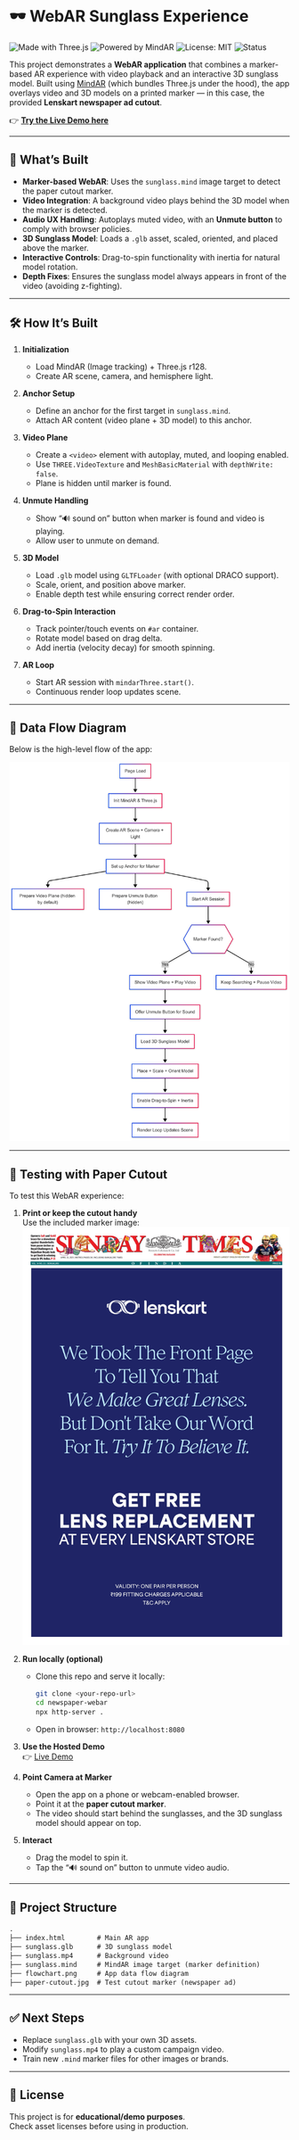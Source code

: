 # 🕶️ WebAR Sunglass Experience

![Made with Three.js](https://img.shields.io/badge/Made%20with-Three.js-000000?logo=three.js&logoColor=white)
![Powered by MindAR](https://img.shields.io/badge/Powered%20by-MindAR-blueviolet)
![License: MIT](https://img.shields.io/badge/License-MIT-green)
![Status](https://img.shields.io/badge/Status-Demo-orange)

This project demonstrates a **WebAR application** that combines a marker-based AR experience with video playback and an interactive 3D sunglass model. Built using [MindAR](https://hiukim.github.io/mind-ar-js-doc/) (which bundles Three.js under the hood), the app overlays video and 3D models on a printed marker — in this case, the provided **Lenskart newspaper ad cutout**.

👉 **[Try the Live Demo here](https://roshit-omanakuttan.github.io/newspaper-webar/)**  

---

## 🚀 What’s Built

- **Marker-based WebAR**: Uses the `sunglass.mind` image target to detect the paper cutout marker.  
- **Video Integration**: A background video plays behind the 3D model when the marker is detected.  
- **Audio UX Handling**: Autoplays muted video, with an **Unmute button** to comply with browser policies.  
- **3D Sunglass Model**: Loads a `.glb` asset, scaled, oriented, and placed above the marker.  
- **Interactive Controls**: Drag-to-spin functionality with inertia for natural model rotation.  
- **Depth Fixes**: Ensures the sunglass model always appears in front of the video (avoiding z-fighting).  

---

## 🛠️ How It’s Built

1. **Initialization**
   - Load MindAR (Image tracking) + Three.js r128.
   - Create AR scene, camera, and hemisphere light.

2. **Anchor Setup**
   - Define an anchor for the first target in `sunglass.mind`.
   - Attach AR content (video plane + 3D model) to this anchor.

3. **Video Plane**
   - Create a `<video>` element with autoplay, muted, and looping enabled.
   - Use `THREE.VideoTexture` and `MeshBasicMaterial` with `depthWrite: false`.
   - Plane is hidden until marker is found.

4. **Unmute Handling**
   - Show “🔊 sound on” button when marker is found and video is playing.
   - Allow user to unmute on demand.

5. **3D Model**
   - Load `.glb` model using `GLTFLoader` (with optional DRACO support).
   - Scale, orient, and position above marker.
   - Enable depth test while ensuring correct render order.

6. **Drag-to-Spin Interaction**
   - Track pointer/touch events on `#ar` container.
   - Rotate model based on drag delta.
   - Add inertia (velocity decay) for smooth spinning.

7. **AR Loop**
   - Start AR session with `mindarThree.start()`.
   - Continuous render loop updates scene.

---

## 🔄 Data Flow Diagram

Below is the high-level flow of the app:

![Data Flow Diagram](./flowchart.png)

---

## 📰 Testing with Paper Cutout

To test this WebAR experience:

1. **Print or keep the cutout handy**  
   Use the included marker image:  
   ![Paper Cutout Marker](./paper-cutout.jpg)

2. **Run locally (optional)**  
   - Clone this repo and serve it locally:
     ```bash
     git clone <your-repo-url>
     cd newspaper-webar
     npx http-server .
     ```
   - Open in browser: `http://localhost:8080`

3. **Use the Hosted Demo**  
   👉 [Live Demo](https://roshit-omanakuttan.github.io/newspaper-webar/)  

4. **Point Camera at Marker**  
   - Open the app on a phone or webcam-enabled browser.  
   - Point it at the **paper cutout marker**.  
   - The video should start behind the sunglasses, and the 3D sunglass model should appear on top.  

5. **Interact**  
   - Drag the model to spin it.  
   - Tap the “🔊 sound on” button to unmute video audio.  

---

## 📂 Project Structure

```
.
├── index.html        # Main AR app
├── sunglass.glb      # 3D sunglass model
├── sunglass.mp4      # Background video
├── sunglass.mind     # MindAR image target (marker definition)
├── flowchart.png     # App data flow diagram
├── paper-cutout.jpg  # Test cutout marker (newspaper ad)
```

---

## ✅ Next Steps

- Replace `sunglass.glb` with your own 3D assets.
- Modify `sunglass.mp4` to play a custom campaign video.
- Train new `.mind` marker files for other images or brands.  

---

## 📜 License

This project is for **educational/demo purposes**.  
Check asset licenses before using in production.
